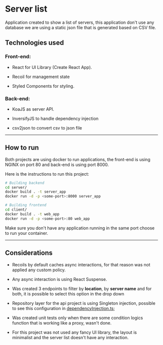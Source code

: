 # Server list

Application created to show a list of servers, this application don't use any database we are using a static json file that is generated based on CSV file.

## Technologies used

### Front-end:

- React for UI Library (Create React App).

- Recoil for management state

- Styled Components for styling.

### Back-end:

- KoaJS as server API.

- InversifyJS to handle dependency injection

- csv2json to convert csv to json file

---

## How to run

Both projects are using docker to run applications, the front-end is using NGINX on port 80 and back-end is using port 8000.

Here is the instructions to run this project:

```sh
# Building backend
cd server/
docker build . -t server_app
docker run -d -p <some-port>:8000 server_app

# Building frontend
cd client/
docker build . -t web_app
docker run -d -p <some-port>:80 web_app

```

Make sure you don't have any application running in the same port choose to run your container.

---

## Considerations

- Recoils by default caches async interactions, for that reason was not applied any custom policy.

- Any async interaction is using React Suspense.

- Was created 3 endpoints to filter by **location**, by **server name** and for both, it is possible to select this option in the drop down

- Repository layer for the api project is using Singleton injection, possible to see this configuration in [dependencyInjection.ts](/server/src/loaders/dependencyInjection.ts);

- Was created unit tests only when there are some condition logics function that is working like a proxy, wasn't done.

- For this project was not used any fancy UI library, the layout is minimalist and the server list doesn't have any interaction.
